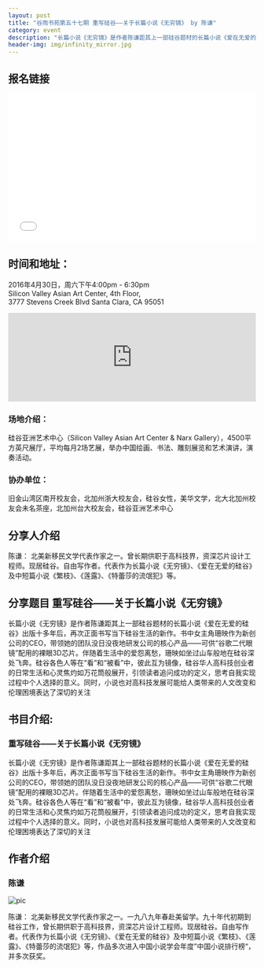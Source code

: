 ```yaml
---
layout: post
title: "谷雨书苑第五十七期 重写硅谷——关于长篇小说《无穷镜》 by 陈谦"
category: event
description: "长篇小说《无穷镜》是作者陈谦距其上一部硅谷题材的长篇小说《爱在无爱的硅谷》出版十多年后，再次正面书写当下硅谷生活的新作。"
header-img: img/infinity_mirror.jpg
---
```


## 报名链接
<div style="width:100%; text-align:left;" ><iframe  src="//eventbrite.com/tickets-external?eid=24478085613&ref=etckt" frameborder="0" height="300" width="100%" vspace="0" hspace="0" marginheight="5" marginwidth="5" scrolling="auto" allowtransparency="true"></iframe></div>

## 时间和地址：

2016年4月30日，周六下午4:00pm - 6:30pm  
Silicon Valley Asian Art Center, 4th Floor,  
3777 Stevens Creek Blvd Santa Clara, CA 95051


<iframe width="100%" height="180" frameborder="0" style="border:0"
src="https://www.google.com/maps/embed/v1/place?q=3777%20Stevens%20Creek%20Blvd%20Santa%20Clara%2C%20CA%2095054&key=AIzaSyBU8Fpde0IWAvSPYuvrpcjOHm_8scuCusk" allowfullscreen></iframe>

###  场地介绍：
硅谷亚洲艺术中心（Silicon Valley Asian Art Center & Narx Gallery），4500平方英尺展厅，平均每月2场艺展，举办中国绘画、书法、雕刻展览和艺术演讲，演奏活动。

###  协办单位：
旧金山湾区南开校友会，北加州浙大校友会，硅谷女性，美华文学，北大北加州校友会未名茶座，北加州台大校友会，硅谷亚洲艺术中心

## 分享人介绍
陈谦：  北美新移民文学代表作家之一。曾长期供职于高科技界，资深芯片设计工程师。现居硅谷。自由写作者。代表作为长篇小说《无穷镜》、《爱在无爱的硅谷》及中短篇小说《繁枝》、《莲露》、《特蕾莎的流氓犯》等。

## 分享题目 重写硅谷——关于长篇小说《无穷镜》

长篇小说《无穷镜》是作者陈谦距其上一部硅谷题材的长篇小说《爱在无爱的硅谷》出版十多年后，再次正面书写当下硅谷生活的新作。书中女主角珊映作为新创公司的CEO，带领她的团队没日没夜地研发公司的核心产品——可供“谷歌二代眼镜”配用的裸眼3D芯片。伴随着生活中的爱怨离愁，珊映如坐过山车般地在硅谷深处飞奔。硅谷各色人等在“看”和“被看”中，彼此互为镜像，硅谷华人高科技创业者的日常生活和心灵焦灼如万花筒般展开，引领读者追问成功的定义，思考自我实现过程中个人选择的意义。同时，小说也对高科技发展可能给人类带来的人文改变和伦理困境表达了深切的关注

## 书目介绍: 

### 重写硅谷——关于长篇小说《无穷镜》
长篇小说《无穷镜》是作者陈谦距其上一部硅谷题材的长篇小说《爱在无爱的硅谷》出版十多年后，再次正面书写当下硅谷生活的新作。书中女主角珊映作为新创公司的CEO，带领她的团队没日没夜地研发公司的核心产品——可供“谷歌二代眼镜”配用的裸眼3D芯片。伴随着生活中的爱怨离愁，珊映如坐过山车般地在硅谷深处飞奔。硅谷各色人等在“看”和“被看”中，彼此互为镜像，硅谷华人高科技创业者的日常生活和心灵焦灼如万花筒般展开，引领读者追问成功的定义，思考自我实现过程中个人选择的意义。同时，小说也对高科技发展可能给人类带来的人文改变和伦理困境表达了深切的关注

## 作者介绍

### 陈谦
![pic](http://www.valleyrain.org/img/chen_qian.jpg)

陈谦：  北美新移民文学代表作家之一。一九八九年春赴美留学。九十年代初期到硅谷工作，曾长期供职于高科技界，资深芯片设计工程师。现居硅谷。自由写作者。代表作为长篇小说《无穷镜》、《爱在无爱的硅谷》及中短篇小说《繁枝》、《莲露》、《特蕾莎的流氓犯》等，作品多次进入中国小说学会年度”中国小说排行榜“，并多次获奖。
